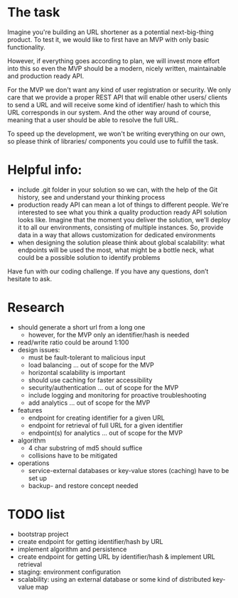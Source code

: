 # The task
Imagine you're building an URL shortener as a potential next-big-thing product. To test it, we would like to first have an MVP with only basic functionality.

However, if everything goes according to plan, we will invest more effort into this so even the MVP should be a modern, nicely written, maintainable and production ready API.

For the MVP we don't want any kind of user registration or security. We only care that we provide a proper REST API that will enable other users/ clients to send a URL and will receive some kind of identifier/ hash to which this URL corresponds in our system. And the other way around of course, meaning that a user should be able to resolve the full URL.

To speed up the development, we won't be writing everything on our own, so please think of libraries/ components you could use to fulfill the task.

# Helpful info:
- include .git folder in your solution so we can, with the help of the Git history, see and understand your thinking process
- production ready API can mean a lot of things to different people. We're interested to see what you think a quality production ready API solution looks like. Imagine that the moment you deliver the solution, we'll deploy it to all our environments, consisting of multiple instances. So, provide data in a way that allows customization for dedicated environments
- when designing the solution please think about global scalability: what endpoints will be used the most, what might be a bottle neck, what could be a possible solution to identify problems

Have fun with our coding challenge. If you have any questions, don’t hesitate to ask.


# Research
- should generate a short url from a long one
  - however, for the MVP only an identifier/hash is needed
- read/write ratio could be around 1:100
- design issues:
  - must be fault-tolerant to malicious input
  - load balancing ... out of scope for the MVP
  - horizontal scalability is important
  - should use caching for faster accessibility
  - security/authentication ... out of scope for the MVP
  - include logging and monitoring for proactive troubleshooting
  - add analytics ... out of scope for the MVP
- features
  - endpoint for creating identifier for a given URL
  - endpoint for retrieval of full URL for a given identifier
  - endpoint(s) for analytics ... out of scope for the MVP
- algorithm
  - 4 char substring of md5 should suffice
  - collisions have to be mitigated
- operations
  - service-external databases or key-value stores (caching) have to be set up
  - backup- and restore concept needed
  

# TODO list
- bootstrap project
- create endpoint for getting identifier/hash by URL
- implement algorithm and persistence
- create endpoint for getting URL by identifier/hash & implement URL retrieval
- staging: environment configuration
- scalability: using an external database or some kind of distributed key-value map
